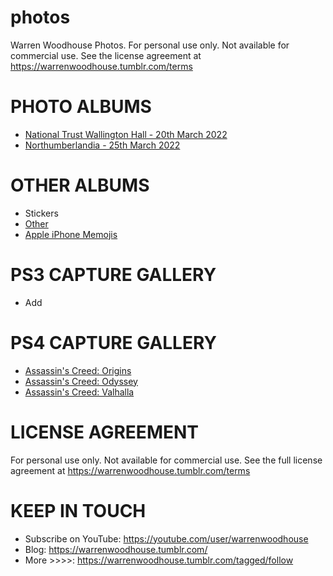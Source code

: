 # photos
Warren Woodhouse Photos. For personal use only. Not available for commercial use. See the license agreement at https://warrenwoodhouse.tumblr.com/terms

# PHOTO ALBUMS
* [National Trust Wallington Hall - 20th March 2022](https://github.com/warrenwoodhouse/photos/releases/tag/nationaltrustwallingtonhall20thmarch2022)
* [Northumberlandia - 25th March 2022](https://github.com/warrenwoodhouse/photos/releases/tag/northumberlandia25thmarch2022)

# OTHER ALBUMS
* Stickers
* [Other](https://github.com/warrenwoodhouse/photos/releases/tag/other)
* [Apple iPhone Memojis](https://github.com/warrenwoodhouse/photos/releases/tag/appleiphonememojis)

# PS3 CAPTURE GALLERY
* Add

# PS4 CAPTURE GALLERY
* [Assassin's Creed: Origins](https://github.com/warrenwoodhouse/photos/releases/tag/assassinscreedorigins)
* [Assassin's Creed: Odyssey](https://github.com/warrenwoodhouse/photos/releases/tag/assassinscreedodyssey)
* [Assassin's Creed: Valhalla](https://github.com/warrenwoodhouse/photos/releases/tag/assassinscreedvalhalla)

# LICENSE AGREEMENT
For personal use only. Not available for commercial use. See the full license agreement at https://warrenwoodhouse.tumblr.com/terms

# KEEP IN TOUCH
* Subscribe on YouTube: https://youtube.com/user/warrenwoodhouse
* Blog: https://warrenwoodhouse.tumblr.com/
* More >>>>: https://warrenwoodhouse.tumblr.com/tagged/follow
